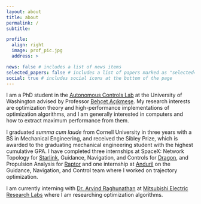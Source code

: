 ```yaml
---
layout: about
title: about
permalink: /
subtitle:

profile:
  align: right
  image: prof_pic.jpg
  address: >

news: false # includes a list of news items
selected_papers: false # includes a list of papers marked as "selected={true}"
social: true # includes social icons at the bottom of the page
---
```


I am a PhD student in the [Autonomous Controls Lab](https://depts.washington.edu/uwacl/) at the University of Washington advised by Professor [Behçet Açıkmeşe](https://www.aa.washington.edu/facultyfinder/behcet-acikmese). My research interests are optimization theory and high-performance implementations of optimization algorithms, and I am generally interested in computers and how to extract maximum performance from them.

I graduated _summa cum laude_ from Cornell University in three years with a BS in Mechanical Engineering, and received the Sibley Prize, which is awarded to the graduating mechanical engineering student with the highest cumulative GPA. I have completed three internships at SpaceX: Network Topology for [Starlink](https://www.starlink.com/), Guidance, Navigation, and Controls for [Dragon](https://www.spacex.com/vehicles/dragon/), and Propulsion Analysis for [Raptor](https://www.youtube.com/watch?v=k0t6_l3x-f8) and one internship at [Anduril](https://www.anduril.com/) on the Guidance, Navigation, and Control team where I worked on trajectory optimization.

I am currently interning with [Dr. Arvind Raghunathan](https://www.merl.com/people/raghunathan) at [Mitsubishi Electric Research Labs](https://www.merl.com/) where I am researching optimization algorithms.
